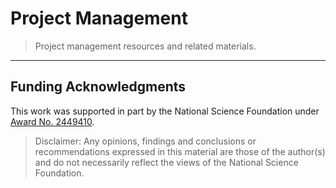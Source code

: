 <!--

@license Apache-2.0

Copyright (c) 2025 The Stdlib Authors.

Licensed under the Apache License, Version 2.0 (the "License");
you may not use this file except in compliance with the License.
You may obtain a copy of the License at

   http://www.apache.org/licenses/LICENSE-2.0

Unless required by applicable law or agreed to in writing, software
distributed under the License is distributed on an "AS IS" BASIS,
WITHOUT WARRANTIES OR CONDITIONS OF ANY KIND, either express or implied.
See the License for the specific language governing permissions and
limitations under the License.

-->

# Project Management

> Project management resources and related materials.

* * *

<section class="funding-acknowledgments">

## Funding Acknowledgments

This work was supported in part by the National Science Foundation under [Award No. 2449410][nsf-award-2449410].

> Disclaimer: Any opinions, findings and conclusions or recommendations expressed in this material are those of the author(s) and do not necessarily reflect the views of the National Science Foundation.

</section>

<!-- /.funding-acknowledgments -->

<!-- Section for all links. Make sure to keep an empty line after the `section` element and another before the `/section` close. -->

<section class="links">

[nsf-award-2449410]: https://www.nsf.gov/awardsearch/showAward?AWD_ID=2449410&HistoricalAwards=false

</section>

<!-- /.links -->
